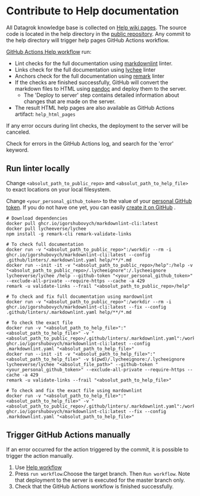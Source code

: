 <!-- TITLE: Contribute to Help documentation -->

# Contribute to Help documentation

All Datagrok knowledge base is collected on [Help wiki pages](https://datagrok.ai/help). The source code is located in
the help directory in the [public repository](https://github.com/datagrok-ai/public/tree/master/help). Any commit to the
help directory will trigger help pages GitHub Actions workflow.

[GitHub Actions Help workflow](https://github.com/datagrok-ai/public/actions/workflows/help.yaml) run:

* Lint checks for the full documentation using [markdownlint](https://github.com/igorshubovych/markdownlint-cli) linter.
* Links check for the full documentation using [lychee](https://github.com/lycheeverse/lychee)
  linter
* Anchors check for the full documentation using [remark](https://github.com/remarkjs/remark-validate-links)
  linter
* If the checks are finished successfully, GitHub will convert the markdown files to HTML
  using [pandoc](https://pandoc.org/) and deploy them to the server.
    * The 'Deploy to server' step contains detailed information about changes that are made on the server.
* The result HTML help pages are also available as GitHub Actions artifact: `help_html_pages`

If any error occurs during lint checks, the deployment to the server will be canceled.

Check for errors in the GitHub Actions log, and search for the 'error' keyword.

## Run linter locally

Change `<absolut_path_to_public_repo>` and `<absolut_path_to_help_file>` to exact locations on your local filesystem.

Change `<your_personal_github_token>` to the value of your [personal GitHub token](https://github.com/settings/tokens).
If you do not have one yet, you can
easily [create it on GitHub](https://docs.github.com/en/authentication/keeping-your-account-and-data-secure/creating-a-personal-access-token)
.

```shell
# Download dependencies
docker pull ghcr.io/igorshubovych/markdownlint-cli:latest
docker pull lycheeverse/lychee
npm install -g remark-cli remark-validate-links

# To check full documentation
docker run -v "<absolut_path_to_public_repo>":/workdir --rm -i ghcr.io/igorshubovych/markdownlint-cli:latest --config .github/linters/.markdownlint.yaml help/**/*.md
docker run --init -it -v "<absolut_path_to_public_repo>/help":/help -v "<absolut_path_to_public_repo>/.lycheeignore":/.lycheeignore  lycheeverse/lychee /help --github-token "<your_personal_github_token>" --exclude-all-private --require-https --cache -a 429
remark -u validate-links --frail "<absolut_path_to_public_repo>/help"

# To check and fix full documentation using mardownlint
docker run -v "<absolut_path_to_public_repo>":/workdir --rm -i ghcr.io/igorshubovych/markdownlint-cli:latest --fix --config .github/linters/.markdownlint.yaml help/**/*.md

# To check the exact file
docker run -v "<absolut_path_to_help_file>":"<absolut_path_to_help_file>" -v "<absolut_path_to_public_repo>/.github/linters/.markdownlint.yaml":/workdir/.markdownlint.yaml  ghcr.io/igorshubovych/markdownlint-cli:latest --config .markdownlint.yaml "<absolut_path_to_help_file>"
docker run --init -it -v "<absolut_path_to_help_file>":"<absolut_path_to_help_file>" -v $(pwd)/.lycheeignore:/.lycheeignore  lycheeverse/lychee "<absolut_file_path>" --github-token "<your_personal_github_token>" --exclude-all-private --require-https --cache -a 429
remark -u validate-links --frail "<absolut_path_to_help_file>"

# To check and fix the exact file using mardownlint
docker run -v "<absolut_path_to_help_file>":"<absolut_path_to_help_file>" -v "<absolut_path_to_public_repo>/.github/linters/.markdownlint.yaml":/workdir/.markdownlint.yaml  ghcr.io/igorshubovych/markdownlint-cli:latest --fix --config .markdownlint.yaml "<absolut_path_to_help_file>"
```

## Trigger GitHub Actions manually

If an error occurred for the action triggered by the commit, it is possible to trigger the action manually.

1) Use [Help workflow](https://github.com/datagrok-ai/public/actions/workflows/help.yaml)
2) Press `run workflow`.Choose the target branch. Then `Run workflow`. Note that deployment to the server is executed
   for the master branch only.
3) Check that the GitHub Actions workflow is finished successfully.
